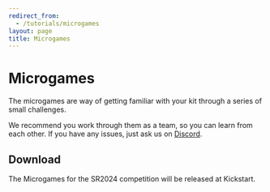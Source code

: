 ```yaml
---
redirect_from:
  - /tutorials/microgames
layout: page
title: Microgames
---
```


# Microgames

The microgames are way of getting familiar with your kit through a series of small challenges.


We recommend you work through them as a team, so you can learn from each other. If you have any issues, just ask us on [Discord](/docs/tutorials/discord).


## Download

The Microgames for the SR2024 competition will be released at Kickstart.
